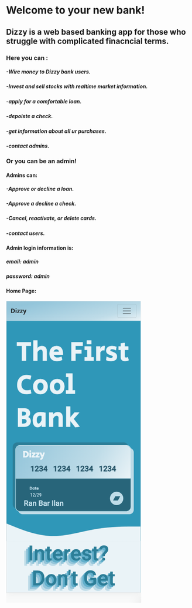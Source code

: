 # Welcome to your new bank!

## Dizzy is a web based banking app for those who struggle with complicated finacncial terms.
### Here you can : 
#####                -Wire money to Dizzy bank users.
#####                -Invest and sell stocks with realtime market information.
#####                -apply for a comfortable loan.
#####                -depoiste a check.
#####                -get information about all ur purchases.
#####                -contact admins.

### Or you can be an admin!
#### Admins can:
#####            -Approve or decline a loan.
#####            -Approve a decline a check.
#####            -Cancel, reactivate, or delete cards.
#####            -contact users.

#### Admin login information is:
##### email: admin
##### password: admin


#### Home Page:
![This is an image](https://github.com/ranbri/Dizzy-Bank/blob/main/photos/User-account/home-page.png)
